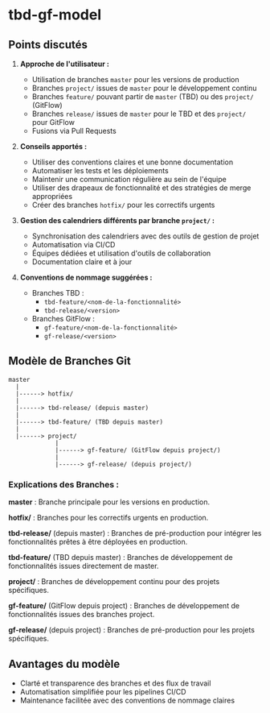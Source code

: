 # tbd-gf-model
## Points discutés
1. **Approche de l'utilisateur :**
   - Utilisation de branches `master` pour les versions de production
   - Branches `project/` issues de `master` pour le développement continu
   - Branches `feature/` pouvant partir de `master` (TBD) ou des `project/` (GitFlow)
   - Branches `release/` issues de `master` pour le TBD et des `project/` pour GitFlow
   - Fusions via Pull Requests

2. **Conseils apportés :**
   - Utiliser des conventions claires et une bonne documentation
   - Automatiser les tests et les déploiements
   - Maintenir une communication régulière au sein de l'équipe
   - Utiliser des drapeaux de fonctionnalité et des stratégies de merge appropriées
   - Créer des branches `hotfix/` pour les correctifs urgents

3. **Gestion des calendriers différents par branche `project/` :**
   - Synchronisation des calendriers avec des outils de gestion de projet
   - Automatisation via CI/CD
   - Équipes dédiées et utilisation d'outils de collaboration
   - Documentation claire et à jour

4. **Conventions de nommage suggérées :**
   - Branches TBD :
     - `tbd-feature/<nom-de-la-fonctionnalité>`
     - `tbd-release/<version>`
   - Branches GitFlow :
     - `gf-feature/<nom-de-la-fonctionnalité>`
     - `gf-release/<version>`

## Modèle de Branches Git
```plaintext
master
  |
  |------> hotfix/
  |
  |------> tbd-release/ (depuis master)
  |
  |------> tbd-feature/ (TBD depuis master)
  |
  |------> project/
             |
             |------> gf-feature/ (GitFlow depuis project/)
             |
             |------> gf-release/ (depuis project/)

```
### Explications des Branches :
**master** : Branche principale pour les versions en production.

**hotfix/** : Branches pour les correctifs urgents en production.

**tbd-release/** (depuis master) : Branches de pré-production pour intégrer les fonctionnalités prêtes à être déployées en production.

**tbd-feature/** (TBD depuis master) : Branches de développement de fonctionnalités issues directement de master.

**project/** : Branches de développement continu pour des projets spécifiques.

**gf-feature/** (GitFlow depuis project) : Branches de développement de fonctionnalités issues des branches project.

**gf-release/** (depuis project) : Branches de pré-production pour les projets spécifiques.

## Avantages du modèle
- Clarté et transparence des branches et des flux de travail
- Automatisation simplifiée pour les pipelines CI/CD
- Maintenance facilitée avec des conventions de nommage claires




